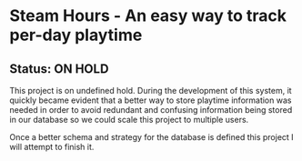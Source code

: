 # Steam Hours - An easy way to track per-day playtime

## Status: ON HOLD
This project is on undefined hold. During the development of this system, it quickly became evident that a better way to store playtime information was needed in order to avoid redundant and confusing information being stored in our database so we could scale this project to multiple users.

Once a better schema and strategy for the database is defined this project I will attempt to finish it.
